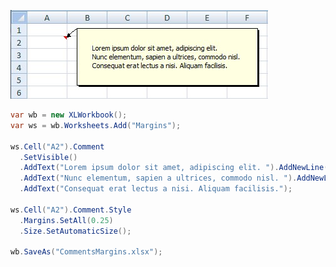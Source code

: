 ![Margins.jpg](images/Comments-Style-Margins_Margins.jpg "Margins.jpg")  

```c#
var wb = new XLWorkbook();
var ws = wb.Worksheets.Add("Margins");

ws.Cell("A2").Comment
  .SetVisible()
  .AddText("Lorem ipsum dolor sit amet, adipiscing elit. ").AddNewLine()
  .AddText("Nunc elementum, sapien a ultrices, commodo nisl. ").AddNewLine()
  .AddText("Consequat erat lectus a nisi. Aliquam facilisis.");

ws.Cell("A2").Comment.Style
  .Margins.SetAll(0.25)
  .Size.SetAutomaticSize();

wb.SaveAs("CommentsMargins.xlsx");
```
